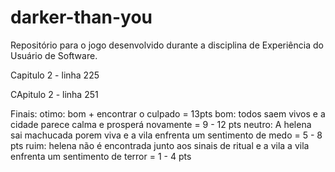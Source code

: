 # darker-than-you
Repositório para o jogo desenvolvido durante a disciplina de Experiência do Usuário de Software.

Capitulo 2 - linha 225

CApitulo 2 - linha 251

Finais:
otimo: bom + encontrar o culpado = 13pts
bom: todos saem vivos e a cidade parece calma e prosperá novamente = 9 - 12 pts
neutro: A helena sai machucada porem viva e a vila enfrenta um sentimento de medo = 5 - 8 pts
ruim: helena não é encontrada junto aos sinais de ritual e a vila a vila enfrenta um sentimento de terror = 1 - 4 pts